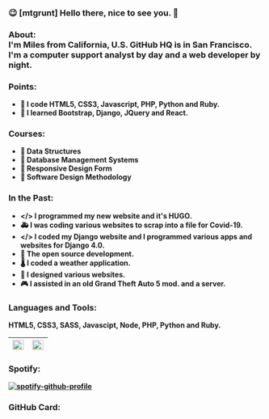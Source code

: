 ### 😉 [mtgrunt] Hello there, nice to see you. 👋

### About:<br /> <b>I'm Miles from California, U.S. GitHub HQ is in San Francisco.<br /> I'm a computer support analyst by day and a web developer by night. <br />

### Points:
- 🚀 I code HTML5, CSS3, Javascript, PHP, Python and Ruby.
- 🗼 I learned Bootstrap, Django, JQuery and React.

### Courses:
- 🧮 Data Structures
- 📝 Database Management Systems
- 📍 Responsive Design Form
- 💾 Software Design Methodology
  
### In the Past:
- </> I programmed my new website and it's HUGO.
- 🚑 I was coding various websites to scrap into a file for Covid-19.
- </> I coded my Django website and I programmed various apps and websites for Django 4.0.
- 📖 The open source development. 
- 🌡  I coded a weather application.
- 🔎 I designed various websites.
- 🎮 I assisted in an old Grand Theft Auto 5 mod. and a server.

### Languages and Tools:
HTML5, CSS3, SASS, Javascipt, Node, PHP, Python and Ruby.
&nbsp; &nbsp;
<table>
  <thead>
    <tr>
      <th>
        <img align="left" width="98%" src="https://github-readme-stats.vercel.app/api?username=mtgrunt&hide=stars,issues&show_icons=true&theme=algolia" />
      </th>  
      <th>
        <img align="left" width="98%" src="https://github-readme-stats.vercel.app/api/top-langs/?username=mtgrunt&layout=compact" />
      </th>  
    </tr>
  </thead>
</table>

### Spotify:
[![spotify-github-profile](https://spotify-github-profile.kittinanx.com/api/view?uid=mtgrunt&cover_image=true&theme=default&show_offline=false&background_color=121212&interchange=false)](https://github.com/kittinan/spotify-github-profile)
### GitHub Card:


